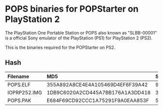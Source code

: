 # POPS binaries for POPStarter on PlayStation 2
The PlayStation One Portable Station or POPS also known as "SLBB-00001" is a official Sony emulator of the PlayStation (PS1) for PlayStation 2 (PS2).

This is the binaries required for the POPStarter on PS2.

## Hash
| Filename     | MD5                              | Secure Hash Algorithm 1                  | Secure Hash Algorithm 256                                        |
|:-------------|:---------------------------------|:-----------------------------------------|:-----------------------------------------------------------------|
| POPS.ELF     | 355A892A8CE4E4A105469D4EF6F39A42 | 9AFEC120BA13D9AE1DCBB4572B7C53E1D04ADF1F | 59DF3389C4DF88A572DAA720B05507C52C34EDDFA0031A6FBEEC55E0C2D0FCB1 |
| IOPRP252.IMG | 1DB9C6020A2CD445A7BB176A1A3DD418 | 3DD1DFFF80B4CF87F73CAE95DD54BBC85E9BA95F | 3338B238D84D7D586B716677E3A1C03B2088B882ECFA17F91FC33798931CA3BA |
| POPS.PAK     | E684F69CD92CCC1A75291F9A0EAA853F | 5FA7A070A56D6C3DE4B4D71EB2AD8DC1C32A5630 | A3973BC4D177F65DD3201AFE508AA9B59DD8A4D3374369BFF14FB01F920AACAD |
